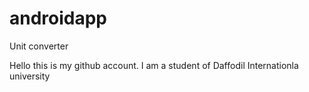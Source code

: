 # androidapp
Unit converter

Hello this is my github account. I am a student of Daffodil Internationla university
